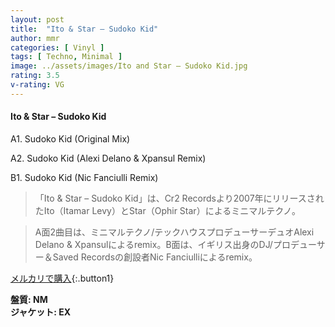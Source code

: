 ```yaml
---
layout: post
title:  "Ito & Star – Sudoko Kid"
author: mmr
categories: [ Vinyl ]
tags: [ Techno, Minimal ]
image: ../assets/images/Ito and Star – Sudoko Kid.jpg
rating: 3.5
v-rating: VG
---
```


#### Ito & Star – Sudoko Kid

A1. Sudoko Kid (Original Mix)

A2. Sudoko Kid (Alexi Delano & Xpansul Remix)

B1. Sudoko Kid (Nic Fanciulli Remix)

> 「Ito & Star – Sudoko Kid」は、Cr2 Recordsより2007年にリリースされたIto（Itamar Levy）とStar（Ophir Star）によるミニマルテクノ。

> A面2曲目は、ミニマルテクノ/テックハウスプロデューサーデュオAlexi Delano & Xpansulによるremix。B面は、イギリス出身のDJ/プロデューサー＆Saved Recordsの創設者Nic Fanciulliによるremix。

[メルカリで購入](https://jp.mercari.com/item/m98508747711){:.button1}

<div class="mt-4 mb-4 d-flex align-items-center">
<strong class="mr-1">盤質: NM</strong>
</div>
<div class="mt-4 mb-4 d-flex align-items-center">
<strong class="mr-1">ジャケット: EX</strong>
</div>
